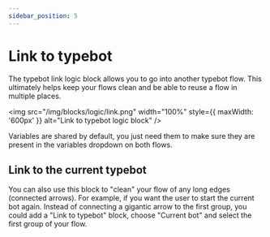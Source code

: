 ```yaml
---
sidebar_position: 5
---
```


# Link to typebot

The typebot link logic block allows you to go into another typebot flow. This ultimately helps keep your flows clean and be able to reuse a flow in multiple places.

<img
  src="/img/blocks/logic/link.png"
  width="100%"
  style={{ maxWidth: '600px' }}
  alt="Link to typebot logic block"
/>

Variables are shared by default, you just need them to make sure they are present in the variables dropdown on both flows.

## Link to the current typebot

You can also use this block to "clean" your flow of any long edges (connected arrows). For example, if you want the user to start the current bot again. Instead of connecting a gigantic arrow to the first group, you could add a "Link to typebot" block, choose "Current bot" and select the first group of your flow.
